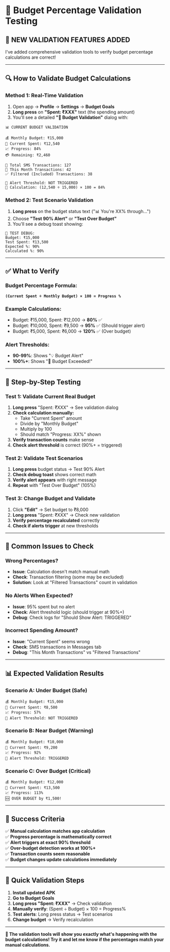 # 🧮 Budget Percentage Validation Testing

## 🎯 **NEW VALIDATION FEATURES ADDED**

I've added comprehensive validation tools to verify budget percentage calculations are correct!

---

## 🔍 **How to Validate Budget Calculations**

### **Method 1: Real-Time Validation**
1. Open app → **Profile** → **Settings** → **Budget Goals**
2. **Long press** on **"Spent: ₹XXX"** text (the spending amount)
3. You'll see a detailed **"🧮 Budget Validation"** dialog with:

```
📊 CURRENT BUDGET VALIDATION

💰 Monthly Budget: ₹15,000
💸 Current Spent: ₹12,540  
📈 Progress: 84%
💳 Remaining: ₹2,460

📱 Total SMS Transactions: 127
📅 This Month Transactions: 42
✅ Filtered (Included) Transactions: 38

🚨 Alert Threshold: NOT TRIGGERED
🔢 Calculation: (12,540 ÷ 15,000) × 100 = 84%
```

### **Method 2: Test Scenario Validation**
1. **Long press** on the budget status text ("📊 You're XX% through...")
2. Choose **"Test 90% Alert"** or **"Test Over Budget"**
3. You'll see a debug toast showing:
```
🧪 TEST DEBUG:
Budget: ₹15,000
Test Spent: ₹13,500
Expected %: 90%
Calculated %: 90%
```

---

## ✅ **What to Verify**

### **Budget Percentage Formula:**
**`(Current Spent ÷ Monthly Budget) × 100 = Progress %`**

### **Example Calculations:**
- Budget: ₹15,000, Spent: ₹12,000 → **80%** ✅
- Budget: ₹10,000, Spent: ₹9,500 → **95%** ✅ (Should trigger alert)
- Budget: ₹5,000, Spent: ₹6,000 → **120%** ✅ (Over budget)

### **Alert Thresholds:**
- **90-99%**: Shows "💡 Budget Alert" 
- **100%+**: Shows "🚨 Budget Exceeded!"

---

## 🧪 **Step-by-Step Testing**

### **Test 1: Validate Current Real Budget**
1. **Long press** "Spent: ₹XXX" → See validation dialog
2. **Check calculation manually:**
   - Take "Current Spent" amount
   - Divide by "Monthly Budget" 
   - Multiply by 100
   - Should match "Progress: XX%" shown
3. **Verify transaction counts** make sense
4. **Check alert threshold** is correct (90%+ = triggered)

### **Test 2: Validate Test Scenarios**
1. **Long press** budget status → Test 90% Alert
2. **Check debug toast** shows correct math
3. **Verify alert appears** with right message
4. **Repeat** with "Test Over Budget" (105%)

### **Test 3: Change Budget and Validate**
1. Click **"Edit"** → Set budget to ₹8,000
2. **Long press** "Spent: ₹XXX" → Check new validation
3. **Verify percentage recalculated** correctly
4. **Check if alerts trigger** at new thresholds

---

## 🐛 **Common Issues to Check**

### **Wrong Percentages?**
- **Issue**: Calculation doesn't match manual math
- **Check**: Transaction filtering (some may be excluded)
- **Solution**: Look at "Filtered Transactions" count in validation

### **No Alerts When Expected?**
- **Issue**: 95% spent but no alert
- **Check**: Alert threshold logic (should trigger at 90%+)
- **Debug**: Check logs for "Should Show Alert: TRIGGERED"

### **Incorrect Spending Amount?**
- **Issue**: "Current Spent" seems wrong
- **Check**: SMS transactions in Messages tab
- **Debug**: "This Month Transactions" vs "Filtered Transactions"

---

## 📊 **Expected Validation Results**

### **Scenario A: Under Budget (Safe)**
```
💰 Monthly Budget: ₹15,000
💸 Current Spent: ₹8,500
📈 Progress: 57%
🚨 Alert Threshold: NOT TRIGGERED
```

### **Scenario B: Near Budget (Warning)**
```
💰 Monthly Budget: ₹10,000  
💸 Current Spent: ₹9,200
📈 Progress: 92%
🚨 Alert Threshold: TRIGGERED
```

### **Scenario C: Over Budget (Critical)**
```
💰 Monthly Budget: ₹12,000
💸 Current Spent: ₹13,500
📈 Progress: 113%
🆘 OVER BUDGET by ₹1,500!
```

---

## 🎯 **Success Criteria**

✅ **Manual calculation matches app calculation**  
✅ **Progress percentage is mathematically correct**  
✅ **Alert triggers at exact 90% threshold**  
✅ **Over-budget detection works at 100%+**  
✅ **Transaction counts seem reasonable**  
✅ **Budget changes update calculations immediately**  

---

## 📱 **Quick Validation Steps**

1. **Install updated APK**
2. **Go to Budget Goals**
3. **Long press "Spent: ₹XXX"** → Check validation
4. **Manually verify**: (Spent ÷ Budget) × 100 = Progress%
5. **Test alerts**: Long press status → Test scenarios
6. **Change budget** → Verify recalculation

---

**🚀 The validation tools will show you exactly what's happening with the budget calculations! Try it and let me know if the percentages match your manual calculations.**